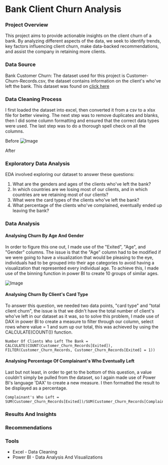 # Bank Client Churn Analysis 

### Project Overview
This project aims to provide actionable insights on the client churn of a bank. By analyzing different aspects of the data, we seek to identify trends, key factors influencing client churn, make data-backed recommendations, and assist the company in retaining more clients.

### Data Source
Bank Customer Churn: The dataset used for this project is Customer-Churn-Records.csv, the dataset contains information on the client's who've left the bank. This dataset was found on [click here](https://www.kaggle.com/datasets/radheshyamkollipara/bank-customer-churn)

### Data Cleaning Process
I first loaded the dataset into excel, then converted it from a csv to a xlsx file for better viewing. The next step was to remove duplicates and blanks, then I did some column formatting and ensured that the correct data types were used. The last step was to do a thorough spell check on all the columns.

Before
![Image](https://github.com/user-attachments/assets/1b207297-bdd6-4f18-83c1-b4bfb4684a34)

After


### Exploratory Data Analysis
EDA involved exploring our dataset to answer these questions:
1. What are the genders and ages of the clients who've left the bank?
2. In which countries are we losing most of our clients, and in which countries are we retaining most of our clients?
3. What were the card types of the clients who've left the bank?
4. What percentage of the clients who've complained, eventually ended up leaving the bank?

### Data Analysis

#### Analysing Churn By Age And Gender
In order to figure this one out, I made use of the "Exited", "Age", and "Gender" columns. The issue is that the "Age" column had to be modified if we were going to have a visualization that would be pleasing to the eye, individuals had to be grouped into their age categories to avoid having a visualization that represented every individual age. To achieve this, I made use of the binning function in power BI to create 10 groups of similar ages.

![Image](https://github.com/user-attachments/assets/6aaf4b2f-0f26-4c89-9430-b71cb232bb19)

#### Analysing Churn By Client's Card Type
To answer this question, we needed two data points, "card type" and "total client churn", the issue is that we didn't have the total number of client's who've left in our dataset as it was, so to solve this problem, I made use of DAX in power BI to create a measure to filter through our column, select rows where value = 1 and sum up our total, this was achieved by using the CALCULATE(COUNT()) function.

```DAX
Number Of Clients Who Left The Bank = CALCULATE(COUNT(Customer_Churn_Records[Exited]), FILTER(Customer_Churn_Records, Customer_Churn_Records[Exited] = 1))
```

#### Analysing Percentage Of Complainant's Who Eventually Left
Last but not least, in order to get to the bottom of this question, a value couldn't simply be pulled from the dataset, so I again made use of Power BI's language 'DAX' to create a new measure. I then formatted the result to be displayed as a percentage.

```DAX
Complainant's Who Left = SUM(Customer_Churn_Records[Exited])/SUM(Customer_Churn_Records[Complain])
```

### Results And Insights

### Recommendations

### Tools
- Excel - Data Cleaning
- Power BI - Data Analysis And Visualizations


